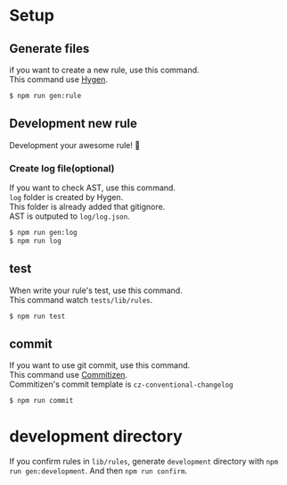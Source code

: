 # Setup

## Generate files

if you want to create a new rule, use this command.  
This command use [Hygen](https://www.hygen.io/).

```bash
$ npm run gen:rule
```

## Development new rule

Development your awesome rule! :wrench:

### Create log file(optional)

If you want to check AST, use this command.  
`log` folder is created by Hygen.  
This folder is already added that gitignore.  
AST is outputed to `log/log.json`.

```bash
$ npm run gen:log
$ npm run log
```

## test

When write your rule's test, use this command.  
This command watch `tests/lib/rules`.

```bash
$ npm run test
```

## commit

If you want to use git commit, use this command.  
This command use [Commitizen](http://commitizen.github.io/cz-cli/).  
Commitizen's commit template is `cz-conventional-changelog`

```bash
$ npm run commit
```

# development directory

If you confirm rules in `lib/rules`, generate `development` directory with `npm run gen:development`.
And then `npm run confirm`.
